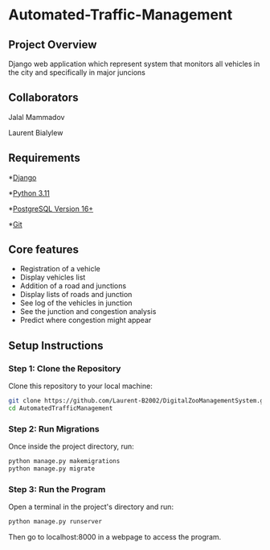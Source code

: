 # Automated-Traffic-Management

## Project Overview
Django web application which represent system that monitors all vehicles in the city and specifically in major juncions 

## Collaborators
Jalal Mammadov

Laurent Bialylew

## Requirements
*[Django](https://www.djangoproject.com/)

*[Python 3.11](https://www.python.org/downloads/)

*[PostgreSQL Version 16+](https://www.postgresql.org/download/)

*[Git](https://git-scm.com/downloads)

## Core features
- Registration of a vehicle
- Display vehicles list
- Addition of a road and junctions
- Display lists of roads and junction
- See log of the vehicles in junction
- See the junction and congestion analysis
- Predict where congestion might appear

## Setup Instructions

### Step 1: Clone the Repository
Clone this repository to your local machine:

```bash
git clone https://github.com/Laurent-B2002/DigitalZooManagementSystem.git
cd AutomatedTrafficManagement
```

### Step 2: Run Migrations
Once inside the project directory, run:

```bash
python manage.py makemigrations
python manage.py migrate
```

### Step 3: Run the Program
Open a terminal in the project's directory and run:

```bash
python manage.py runserver
```

Then go to localhost:8000 in a webpage to access the program.
